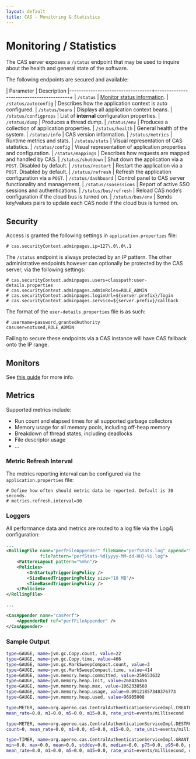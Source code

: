 ```yaml
---
layout: default
title: CAS - Monitoring & Statistics
---
```


# Monitoring / Statistics

The CAS server exposes a `/status` endpoint that may be used to inquire about
 the health and general state of the software.

The following endpoints are secured and available:

| Parameter                         | Description
|-----------------------------------+-----------------------------------------+
| `/status`                         | [Monitor status information](Configuring-Monitoring.html).
| `/status/autoconfig`              | Describes how the application context is auto configured.
| `/status/beans`                   | Displays all application context beans.
| `/status/configprops`             | List of **internal** configuration properties.
| `/status/dump`                    | Produces a thread dump.
| `/status/env`                     | Produces a collection of application properties.
| `/status/health`                  | General health of the system.
| `/status/info`                    | CAS version information.
| `/status/metrics`                 | Runtime metrics and stats.
| `/status/stats`                   | Visual representation of CAS statistics.
| `/status/config`                  | Visual representation of application properties and configuration.
| `/status/mappings`                | Describes how requests are mapped and handled by CAS.
| `/status/shutdown`                | Shut down the application via a `POST`. Disabled by default.
| `/status/restart`                 | Restart the application via a `POST`. Disabled by default.
| `/status/refresh`                 | Refresh the application configuration via a `POST`.
| `/status/dashboard`               | Control panel to CAS server functionality and management.
| `/status/ssosessions`             | Report of active SSO sessions and authentications.
| `/status/bus/refresh`             | Reload CAS node’s configuration if the cloud bus is turned on.
| `/status/bus/env`        | Sends key/values pairs to update each CAS node if the cloud bus is turned on.

## Security

Access is granted the following settings in `application.properties` file:

```properties
# cas.securityContext.adminpages.ip=127\.0\.0\.1
```

The `/status` endpoint is always protected by an IP pattern. The other administrative 
endpoints however can optionally 
be protected by the CAS server, via the following settings:

```properties
# cas.securityContext.adminpages.users=classpath:user-details.properties
# cas.securityContext.adminpages.adminRoles=ROLE_ADMIN
# cas.securityContext.adminpages.loginUrl=${server.prefix}/login
# cas.securityContext.adminpages.service=${server.prefix}/callback
```

The format of the `user-details.properties` file is as such:

```properties
# username=password,grantedAuthority
casuser=notused,ROLE_ADMIN
```

Failing to secure these endpoints via a CAS instance will have CAS fallback onto the IP range.

## Monitors

See [this guide](Configuring-Monitoring.html) for more info. 

## Metrics

Supported metrics include:

- Run count and elapsed times for all supported garbage collectors
- Memory usage for all memory pools, including off-heap memory
- Breakdown of thread states, including deadlocks
- File descriptor usage
- ...

### Metric Refresh Interval

The metrics reporting interval can be configured via the `application.properties` file:

```properties
# Define how often should metric data be reported. Default is 30 seconds.
# metrics.refresh.interval=30
```

### Loggers

All performance data and metrics are routed to a log file via the Log4j configuration:

```xml
...
<RollingFile name="perfFileAppender" fileName="perfStats.log" append="true"
             filePattern="perfStats-%d{yyyy-MM-dd-HH}-%i.log">
    <PatternLayout pattern="%m%n"/>
    <Policies>
        <OnStartupTriggeringPolicy />
        <SizeBasedTriggeringPolicy size="10 MB"/>
        <TimeBasedTriggeringPolicy />
    </Policies>
</RollingFile>

...

<CasAppender name="casPerf">
    <AppenderRef ref="perfFileAppender" />
</CasAppender>

```


### Sample Output

```bash
type=GAUGE, name=jvm.gc.Copy.count, value=22
type=GAUGE, name=jvm.gc.Copy.time, value=466
type=GAUGE, name=jvm.gc.MarkSweepCompact.count, value=3
type=GAUGE, name=jvm.gc.MarkSweepCompact.time, value=414
type=GAUGE, name=jvm.memory.heap.committed, value=259653632
type=GAUGE, name=jvm.memory.heap.init, value=268435456
type=GAUGE, name=jvm.memory.heap.max, value=1062338560
type=GAUGE, name=jvm.memory.heap.usage, value=0.09121857348376773
type=GAUGE, name=jvm.memory.heap.used, value=96905008

type=METER, name=org.apereo.cas.CentralAuthenticationServiceImpl.CREATE_TICKET_GRANTING_TICKET_METER, count=0, 
mean_rate=0.0, m1=0.0, m5=0.0, m15=0.0, rate_unit=events/millisecond

type=METER, name=org.apereo.cas.CentralAuthenticationServiceImpl.DESTROY_TICKET_GRANTING_TICKET_METER, 
count=0, mean_rate=0.0, m1=0.0, m5=0.0, m15=0.0, rate_unit=events/millisecond

type=TIMER, name=org.apereo.cas.CentralAuthenticationServiceImpl.GRANT_SERVICE_TICKET_TIMER, count=0, 
min=0.0, max=0.0, mean=0.0, stddev=0.0, median=0.0, p75=0.0, p95=0.0, p98=0.0, p99=0.0, p999=0.0, 
mean_rate=0.0, m1=0.0, m5=0.0, m15=0.0, rate_unit=events/millisecond, duration_unit=milliseconds
```
